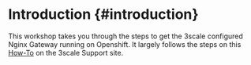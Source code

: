 # Introduction {#introduction}

This workshop takes you through the steps to get the 3scale configured Nginx Gateway running on Openshift. It largely follows the steps on this [How-To](https://support.3scale.net/docs/deployment-options/apicast-openshift) on the 3scale Support site.